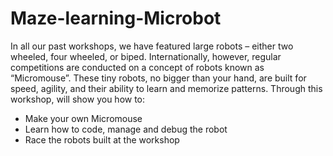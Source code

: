 # Maze-learning-Microbot

In all our past workshops, we have featured large robots – either two wheeled, four wheeled, or biped. Internationally, however, regular competitions are conducted on a concept of robots known as “Micromouse”. These tiny robots, no bigger than your hand, are built for speed, agility, and their ability to learn and memorize patterns. Through this workshop, will show you how to:
- Make your own Micromouse 
- Learn how to code, manage and debug the robot
- Race the robots built at the workshop
